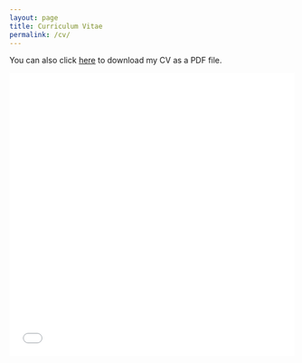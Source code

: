 ```yaml
---
layout: page
title: Curriculum Vitae
permalink: /cv/
---
```


You can also click [here](/assets/cv_ChiaoHsieh_oct2024.pdf) to download my CV as a PDF file.

<embed src="/assets/cv_ChiaoHsieh_aug2024.pdf" width="100%" height="500" type="application/pdf" />
